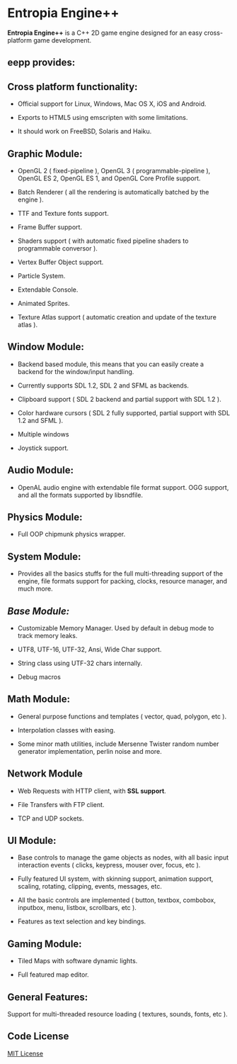 Entropia Engine++
=================

**Entropia Engine++** is a C++ 2D game engine designed for an easy cross-platform game development.

**eepp provides:**
------------------

**Cross platform functionality:**
---------------------------------

  * Official support for Linux, Windows, Mac OS X, iOS and Android.

  * Exports to HTML5 using emscripten with some limitations.

  * It should work on FreeBSD, Solaris and Haiku.


**Graphic Module:**
-------------------

  * OpenGL 2 ( fixed-pipeline ), OpenGL 3 ( programmable-pipeline ), OpenGL ES 2, OpenGL ES 1, and OpenGL Core Profile support.

  * Batch Renderer ( all the rendering is automatically batched by the engine ).

  * TTF and Texture fonts support.

  * Frame Buffer support.

  * Shaders support ( with automatic fixed pipeline shaders to programmable conversor ).

  * Vertex Buffer Object support.

  * Particle System.

  * Extendable Console.

  * Animated Sprites.

  * Texture Atlas support ( automatic creation and update of the texture atlas ).


**Window Module:**
------------------

  * Backend based module, this means that you can easily create a backend for the window/input handling.

  * Currently supports SDL 1.2, SDL 2 and SFML as backends.

  * Clipboard support ( SDL 2 backend and partial support with SDL 1.2 ).

  * Color hardware cursors ( SDL 2 fully supported, partial support with SDL 1.2 and SFML ).
  
  * Multiple windows

  * Joystick support.


**Audio Module:**
-----------------

  * OpenAL audio engine with extendable file format support. OGG support, and all the formats supported by libsndfile.


**Physics Module:**
-------------------

  * Full OOP chipmunk physics wrapper.
 

**System Module:**
------------------

  * Provides all the basics stuffs for the full multi-threading support of the engine, file formats support for packing, clocks, resource manager, and much more.


*Base Module:*
--------------

  * Customizable Memory Manager. Used by default in debug mode to track memory leaks.

  * UTF8, UTF-16, UTF-32, Ansi, Wide Char support.

  * String class using UTF-32 chars internally.

  * Debug macros


**Math Module:**
----------------

  * General purpose functions and templates ( vector, quad, polygon, etc ).
  
  * Interpolation classes with easing.

  * Some minor math utilities, include Mersenne Twister random number generator implementation, perlin noise and more.


**Network Module**
------------------
  * Web Requests with HTTP client, with **SSL support**.
  
  * File Transfers with FTP client.
  
  * TCP and UDP sockets.


**UI Module:**
--------------

  * Base controls to manage the game objects as nodes, with all basic input interaction events ( clicks, keypress, mouser over, focus, etc ).

  * Fully featured UI system, with skinning support, animation support, scaling, rotating, clipping, events, messages, etc.
  
  * All the basic controls are implemented ( button, textbox, combobox, inputbox, menu, listbox, scrollbars, etc ).
  
  * Features as text selection and key bindings.


**Gaming Module:**
------------------

  * Tiled Maps with software dynamic lights.

  * Full featured map editor.

**General Features:**
---------------------

Support for multi-threaded resource loading ( textures, sounds, fonts, etc ).

**Code License**
--------------
[MIT License](http://www.opensource.org/licenses/mit-license.php)

